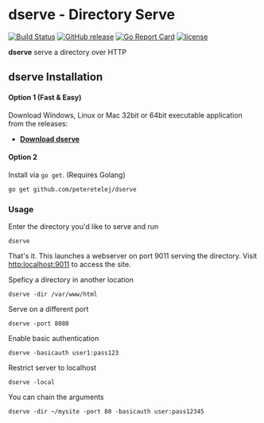 # dserve - Directory Serve

[![Build Status](https://travis-ci.org/peteretelej/dserve.svg?branch=master)](https://travis-ci.org/peteretelej/dserve)
[![GitHub release](https://img.shields.io/github/release/peteretelej/dserve.svg)](https://github.com/peteretelej/dserve/releases)
[![Go Report Card](https://goreportcard.com/badge/peteretelej/dserve)](http://goreportcard.com/report/peteretelej/dserve)
[![license](https://img.shields.io/github/license/peteretelej/dserve.svg)](https://github.com/peteretelej/dserve/blob/master/LICENSE.md)

__dserve__ serve a directory over HTTP

## dserve Installation 

#### Option 1 (Fast & Easy)
Download Windows, Linux or Mac 32bit or 64bit executable application from the releases:

   - **[Download dserve](https://github.com/peteretelej/dserve/releases)**

#### Option 2
Install via `go get`. (Requires Golang)

```
go get github.com/peteretelej/dserve
```

### Usage
Enter the directory you'd like to serve and run
```
dserve
```

That's it. This launches a webserver on port 9011 serving the directory. Visit [http:localhost:9011](http://localhost:9011) to access the site.

Speficy a directory in another location
```
dserve -dir /var/www/html
```

Serve on a different port
```
dserve -port 8080
```

Enable basic authentication
```
dserve -basicauth user1:pass123
```

Restrict server to localhost
```
dserve -local
```

You can chain the arguments
```
dserve -dir ~/mysite -port 80 -basicauth user:pass12345
```

